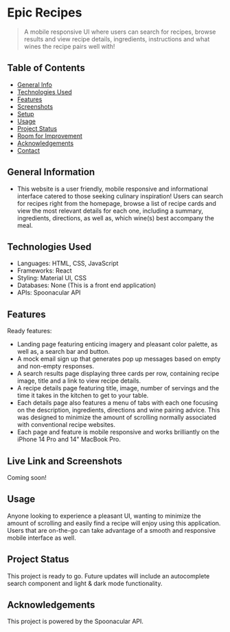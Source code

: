 # Epic Recipes
> A mobile responsive UI where users can search for recipes, browse results and view recipe details, ingredients, instructions and what wines the recipe pairs well with!

## Table of Contents
* [General Info](#general-information)
* [Technologies Used](#technologies-used)
* [Features](#features)
* [Screenshots](#screenshots)
* [Setup](#setup)
* [Usage](#usage)
* [Project Status](#project-status)
* [Room for Improvement](#room-for-improvement)
* [Acknowledgements](#acknowledgements)
* [Contact](#contact)
<!-- * [License](#license) -->


## General Information
- This website is a user friendly, mobile responsive and informational interface catered to those seeking culinary inspiration! Users can search for    recipes right from the homepage, browse a list of recipe cards and view the most relevant details for each one, including a summary, ingredients,     directions, as well as, which wine(s) best accompany the meal. 


## Technologies Used
- Languages: HTML, CSS, JavaScript
- Frameworks: React
- Styling: Material UI, CSS
- Databases: None (This is a front end application)
- APIs: Spoonacular API


## Features
Ready features:
- Landing page featuring enticing imagery and pleasant color palette, as well as, a search bar and button. 
- A mock email sign up that generates pop up messages based on empty and non-empty responses.
- A search results page displaying three cards per row, containing recipe image, title and a link to view recipe details.
- A recipe details page featuring title, image, number of servings and the time it takes in the kitchen to get to your table.
- Each details page also features a menu of tabs with each one focusing on the description, ingredients, directions and wine pairing advice. This was   designed to minimize the amount of scrolling normally associated with conventional recipe websites.
- Each page and feature is mobile responsive and works brilliantly on the iPhone 14 Pro and 14" MacBook Pro. 


## Live Link and Screenshots
Coming soon!


## Usage
Anyone looking to experience a pleasant UI, wanting to minimize the amount of scrolling and easily find a recipe will enjoy using this application. Users that are on-the-go can take advantage of a smooth and responsive mobile interface as well.


## Project Status
This project is ready to go. Future updates will include an autocomplete search component and light & dark mode functionality.


## Acknowledgements
This project is powered by the Spoonacular API.
